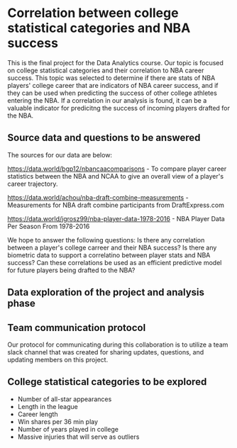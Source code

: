 # Correlation between college statistical categories and NBA success
This is the final project for the Data Analytics course. Our topic is focused on college statistical categories and their correlation to NBA career success. This topic was selected to determine if there are stats of NBA players' college career that are indicators of NBA career success, and if they can be used  when predicting the success of other college athletes entering the NBA. If a correlation in our analysis is found, it can be a valuable indicator for predicitng the success of incoming players drafted for the NBA. 

## Source data and questions to be answered 
The sources for our data are below: 

https://data.world/bgp12/nbancaacomparisons - To compare player career statistics between the NBA and NCAA to give an overall view of a player's career trajectory.

https://data.world/achou/nba-draft-combine-measurements - Measurements for NBA draft combine participants from DraftExpress.com

https://data.world/jgrosz99/nba-player-data-1978-2016 - NBA Player Data Per Season From 1978-2016

We hope to answer the following questions: Is there any correlation between a player's college carreer and their NBA success? Is there any biometric data to support a correlatino between player stats and NBA success? Can these correlations be used as an efficient predictive model for future players being drafted to the NBA?

## Data exploration of the project and analysis phase 




## Team communication protocol
Our protocol for communicating during this collaboration is to utilize a team slack channel that was created for sharing updates, questions, and updating members on this project. 

## College statistical categories to be explored 
* Number of all-star appearances
* Length in the league 
* Career length
* Win shares per 36 min play
* Number of years played in college 
* Massive injuries that will serve as outliers 




